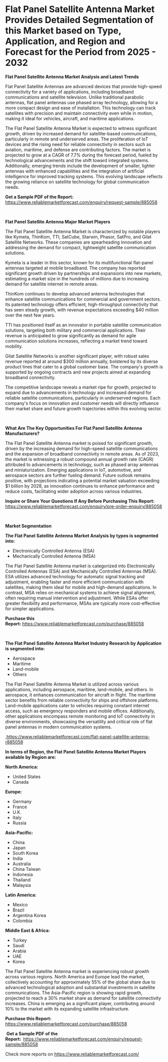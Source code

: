 <p><h1>Flat Panel Satellite Antenna Market Provides Detailed Segmentation of this Market based on Type, Application, and Region and Forecast for the Period from 2025 - 2032</h1></p><p><strong>Flat Panel Satellite Antenna Market Analysis and Latest Trends</strong></p>
<p><p>Flat Panel Satellite Antennas are advanced devices that provide high-speed connectivity for a variety of applications, including broadband communications and satellite television. Unlike traditional parabolic antennas, flat panel antennas use phased array technology, allowing for a more compact design and ease of installation. This technology can track satellites with precision and maintain connectivity even while in motion, making it ideal for vehicles, aircraft, and maritime applications.</p><p>The Flat Panel Satellite Antenna Market is expected to witness significant growth, driven by increased demand for satellite-based communications, particularly in remote and underserved areas. The proliferation of IoT devices and the rising need for reliable connectivity in sectors such as aviation, maritime, and defense are contributing factors. The market is projected to grow at a CAGR of 7.7% during the forecast period, fueled by technological advancements and the shift toward integrated systems. Additionally, emerging trends include the development of smaller, lighter antennas with enhanced capabilities and the integration of artificial intelligence for improved tracking systems. This evolving landscape reflects the growing reliance on satellite technology for global communication needs.</p></p>
<p><strong>Get a Sample PDF of the Report:&nbsp;</strong> <a href="https://www.reliablemarketforecast.com/enquiry/request-sample/885058?utm_campaign=2293&utm_medium=2&utm_source=Github&utm_content=ia&utm_term=11022025&utm_id=flat-panel-satellite-antenna">https://www.reliablemarketforecast.com/enquiry/request-sample/885058</a></p>
<p>&nbsp;</p>
<p><strong>Flat Panel Satellite Antenna Major Market Players</strong></p>
<p><p>The Flat Panel Satellite Antenna Market is characterized by notable players like Kymeta, ThinKom, TTI, SatCube, Starwin, Phasor, SatPro, and Gilat Satellite Networks. These companies are spearheading innovation and addressing the demand for compact, lightweight satellite communication solutions.</p><p>Kymeta is a leader in this sector, known for its multifunctional flat-panel antennas targeted at mobile broadband. The company has reported significant growth driven by partnerships and expansions into new markets, estimating a market size in the hundreds of millions due to increasing demand for satellite internet in remote areas.</p><p>ThinKom continues to develop advanced antenna technologies that enhance satellite communications for commercial and government sectors. Its patented technology offers efficient, high-throughput connectivity that has seen steady growth, with revenue expectations exceeding $40 million over the next few years.</p><p>TTI has positioned itself as an innovator in portable satellite communication solutions, targeting both military and commercial applications. Their revenue is anticipated to grow significantly as demand for agile communication solutions increases, reflecting a market trend toward mobility.</p><p>Gilat Satellite Networks is another significant player, with robust sales revenue reported at around $300 million annually, bolstered by its diverse product lines that cater to a global customer base. The company's growth is supported by ongoing contracts and new projects aimed at expanding broadband connectivity.</p><p>The competitive landscape reveals a market ripe for growth, projected to expand due to advancements in technology and increased demand for reliable satellite communications, particularly in underserved regions. Each company's focus on innovation and customer needs will directly influence their market share and future growth trajectories within this evolving sector.</p></p>
<p>&nbsp;</p>
<p><strong>What Are The Key Opportunities For Flat Panel Satellite Antenna Manufacturers?</strong></p>
<p><p>The Flat Panel Satellite Antenna market is poised for significant growth, driven by the increasing demand for high-speed satellite communications and the expansion of broadband connectivity in remote areas. As of 2023, the market is witnessing a robust compound annual growth rate (CAGR) attributed to advancements in technology, such as phased array antennas and miniaturization. Emerging applications in IoT, automotive, and aerospace sectors are further fueling demand. Future outlook remains positive, with projections indicating a potential market valuation exceeding $1 billion by 2028, as innovation continues to enhance performance and reduce costs, facilitating wider adoption across various industries.</p></p>
<p><strong>Inquire or Share Your Questions If Any Before Purchasing This Report:</strong> <a href="https://www.reliablemarketforecast.com/enquiry/pre-order-enquiry/885058?utm_campaign=2293&utm_medium=2&utm_source=Github&utm_content=ia&utm_term=11022025&utm_id=flat-panel-satellite-antenna">https://www.reliablemarketforecast.com/enquiry/pre-order-enquiry/885058</a></p>
<p>&nbsp;</p>
<p><strong>Market Segmentation</strong></p>
<p><strong>The Flat Panel Satellite Antenna Market Analysis by types is segmented into:</strong></p>
<p><ul><li>Electronically Controlled Antenna (ESA)</li><li>Mechanically Controlled Antenna (MSA)</li></ul></p>
<p><p>The Flat Panel Satellite Antenna market is categorized into Electronically Controlled Antennas (ESA) and Mechanically Controlled Antennas (MSA). ESA utilizes advanced technology for automatic signal tracking and adjustment, enabling faster and more efficient communication with satellites, making them ideal for mobile and high-demand applications. In contrast, MSA relies on mechanical systems to achieve signal alignment, often requiring manual intervention and adjustment. While ESAs offer greater flexibility and performance, MSAs are typically more cost-effective for simpler applications.</p></p>
<p><strong>Purchase this Report:&nbsp;</strong><a href="https://www.reliablemarketforecast.com/purchase/885058?utm_campaign=2293&utm_medium=2&utm_source=Github&utm_content=ia&utm_term=11022025&utm_id=flat-panel-satellite-antenna">https://www.reliablemarketforecast.com/purchase/885058</a></p>
<p>&nbsp;</p>
<p><strong>The Flat Panel Satellite Antenna Market Industry Research by Application is segmented into:</strong></p>
<p><ul><li>Aerospace</li><li>Maritime</li><li>Land-mobile</li><li>Others</li></ul></p>
<p><p>The Flat Panel Satellite Antenna Market is utilized across various applications, including aerospace, maritime, land-mobile, and others. In aerospace, it enhances communication for aircraft in flight. The maritime sector benefits from reliable connectivity for ships and offshore platforms. Land-mobile applications cater to vehicles requiring constant internet access, such as emergency responders and mobile offices. Additionally, other applications encompass remote monitoring and IoT connectivity in diverse environments, showcasing the versatility and critical role of flat panel antennas in modern communication systems.</p></p>
<p><a href="https://www.reliablemarketforecast.com/flat-panel-satellite-antenna-r885058?utm_campaign=2293&utm_medium=2&utm_source=Github&utm_content=ia&utm_term=11022025&utm_id=flat-panel-satellite-antenna">&nbsp;https://www.reliablemarketforecast.com/flat-panel-satellite-antenna-r885058</a></p>
<p><strong>In terms of Region, the Flat Panel Satellite Antenna Market Players available by Region are:</strong></p>
<p>
    <p> <strong> North America: </strong>
        <ul>
            <li>United States</li>
            <li>Canada</li>
        </ul>
        </p> 
    <p> <strong> Europe: </strong>
        <ul>
            <li>Germany</li>
            <li>France</li>
            <li>U.K.</li>
            <li>Italy</li>
            <li>Russia</li>
        </ul>
        </p> 
    <p> <strong> Asia-Pacific: </strong>
        <ul>
            <li>China</li>
            <li>Japan</li>
            <li>South Korea</li>
            <li>India</li>
            <li>Australia</li>
            <li>China Taiwan</li>
            <li>Indonesia</li>
            <li>Thailand</li>
            <li>Malaysia</li>
        </ul>
        </p> 
    <p> <strong> Latin America: </strong>
        <ul>
            <li>Mexico</li>
            <li>Brazil</li>
            <li>Argentina Korea</li>
            <li>Colombia</li>
        </ul>
        </p> 
    <p> <strong> Middle East & Africa: </strong>
        <ul>
            <li>Turkey</li>
            <li>Saudi</li>
            <li>Arabia</li>
            <li>UAE</li>
            <li>Korea</li>
        </ul>
    </p>
    </p>
<p><p>The Flat Panel Satellite Antenna market is experiencing robust growth across various regions. North America and Europe lead the market, collectively accounting for approximately 55% of the global share due to advanced technological adoption and substantial investments in satellite communications. The Asia-Pacific region is showing rapid growth, projected to reach a 30% market share as demand for satellite connectivity increases. China is emerging as a significant player, contributing around 10% to the market with its expanding satellite infrastructure.</p></p>
<p><strong>Purchase this Report: </strong><a href="https://www.reliablemarketforecast.com/purchase/885058?utm_campaign=2293&utm_medium=2&utm_source=Github&utm_content=ia&utm_term=11022025&utm_id=flat-panel-satellite-antenna">https://www.reliablemarketforecast.com/purchase/885058</a></p>
<p>&nbsp;<strong>Get a Sample PDF of the Report:&nbsp;&nbsp;</strong><a href="https://www.reliablemarketforecast.com/enquiry/request-sample/885058?utm_campaign=2293&utm_medium=2&utm_source=Github&utm_content=ia&utm_term=11022025&utm_id=flat-panel-satellite-antenna">https://www.reliablemarketforecast.com/enquiry/request-sample/885058</a></p>
<p><strong></strong></p>
<p>Check more reports on <a href="https://www.reliablemarketforecast.com/?utm_campaign=2293&utm_medium=2&utm_source=Github&utm_content=ia&utm_term=11022025&utm_id=flat-panel-satellite-antenna">https://www.reliablemarketforecast.com/</a></p>